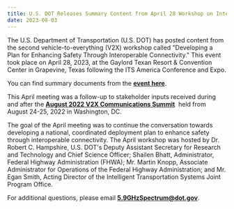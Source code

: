 ```yaml
---
title: U.S. DOT Releases Summary Content from April 28 Workshop on Interoperable Connectivity
date: 2023-08-03
---
```


The U.S. Department of Transportation (U.S. DOT) has posted content from the second vehicle-to-everything (V2X) workshop called "Developing a Plan for Enhancing Safety Through Interoperable Connectivity." This event took place on April 28, 2023, at the Gaylord Texan Resort & Convention Center in Grapevine, Texas following the ITS America Conference and Expo.

You can find summary documents from the [**event here**](https://www.its.dot.gov/research_areas/emerging_tech/htm/ITS_V2X_CommunicationSummit.htm).

This April meeting was a follow-up to stakeholder inputs received during and after the [**August 2022 V2X Communications Summit**](https://www.its.dot.gov/research_areas/emerging_tech/htm/ITS_V2X_CommunicationSummit.htm)  held from August 24-25, 2022 in Washington, DC.

The goal of the April meeting was to continue the conversation towards developing a national, coordinated deployment plan to enhance safety through interoperable connectivity. The April workshop was hosted by Dr. Robert C. Hampshire, U.S. DOT's Deputy Assistant Secretary for Research and Technology and Chief Science Officer; Shailen Bhatt, Administrator, Federal Highway Administration (FHWA); Mr. Martin Knopp, Associate Administrator for Operations of the Federal Highway Administration; and Mr. Egan Smith, Acting Director of the Intelligent Transportation Systems Joint Program Office.

For additional questions, please email [**5.9GHzSpectrum@dot.gov**](mailto:5.9GHzSpectrum@dot.gov).

